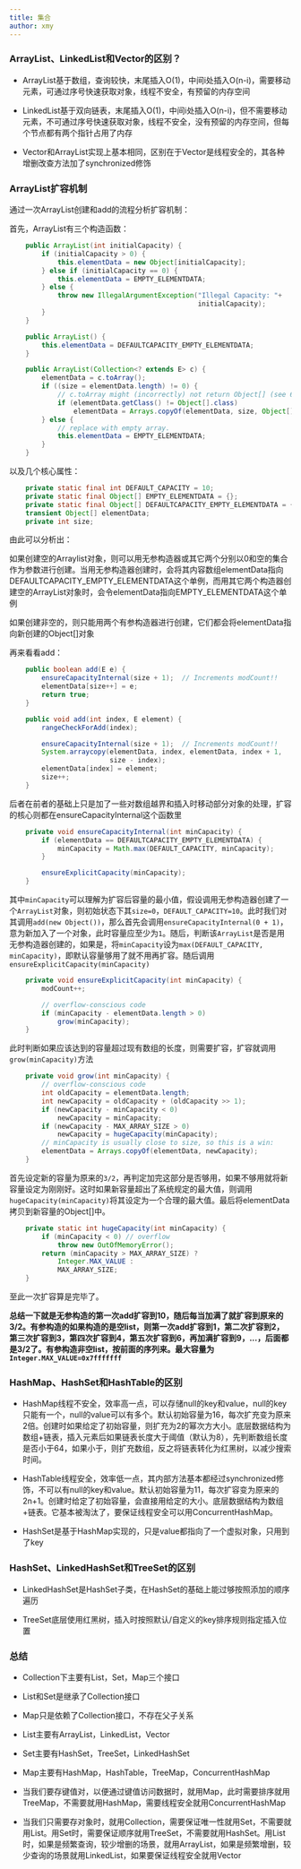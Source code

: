 ```yaml
---
title: 集合
author: xmy
---
```


### ArrayList、LinkedList和Vector的区别？
- ArrayList基于数组，查询较快，末尾插入O(1)，中间i处插入O(n-i)，需要移动元素，可通过序号快速获取对象，线程不安全，有预留的内存空间

- LinkedList基于双向链表，末尾插入O(1)，中间i处插入O(n-i)，但不需要移动元素，不可通过序号快速获取对象，线程不安全，没有预留的内存空间，但每个节点都有两个指针占用了内存

- Vector和ArrayList实现上基本相同，区别在于Vector是线程安全的，其各种增删改查方法加了synchronized修饰

### ArrayList扩容机制
通过一次ArrayList创建和add的流程分析扩容机制：

首先，ArrayList有三个构造函数：

```java
    public ArrayList(int initialCapacity) {
        if (initialCapacity > 0) {
            this.elementData = new Object[initialCapacity];
        } else if (initialCapacity == 0) {
            this.elementData = EMPTY_ELEMENTDATA;
        } else {
            throw new IllegalArgumentException("Illegal Capacity: "+
                                               initialCapacity);
        }
    }
```

```java
    public ArrayList() {
        this.elementData = DEFAULTCAPACITY_EMPTY_ELEMENTDATA;
    }
```

```java
    public ArrayList(Collection<? extends E> c) {
        elementData = c.toArray();
        if ((size = elementData.length) != 0) {
            // c.toArray might (incorrectly) not return Object[] (see 6260652)
            if (elementData.getClass() != Object[].class)
                elementData = Arrays.copyOf(elementData, size, Object[].class);
        } else {
            // replace with empty array.
            this.elementData = EMPTY_ELEMENTDATA;
        }
    }
```

以及几个核心属性：

```java
    private static final int DEFAULT_CAPACITY = 10;
    private static final Object[] EMPTY_ELEMENTDATA = {};
    private static final Object[] DEFAULTCAPACITY_EMPTY_ELEMENTDATA = {};
    transient Object[] elementData;
    private int size;
```

由此可以分析出：

如果创建空的Arraylist对象，则可以用无参构造器或其它两个分别以0和空的集合作为参数进行创建。当用无参构造器创建时，会将其内容数组elementData指向DEFAULTCAPACITY_EMPTY_ELEMENTDATA这个单例，而用其它两个构造器创建空的ArrayList对象时，会令elementData指向EMPTY_ELEMENTDATA这个单例

如果创建非空的，则只能用两个有参构造器进行创建，它们都会将elementData指向新创建的Object[]对象

再来看看add：

```java
	public boolean add(E e) {
        ensureCapacityInternal(size + 1);  // Increments modCount!!
        elementData[size++] = e;
        return true;
    }
```

```java
    public void add(int index, E element) {
        rangeCheckForAdd(index);

        ensureCapacityInternal(size + 1);  // Increments modCount!!
        System.arraycopy(elementData, index, elementData, index + 1,
                         size - index);
        elementData[index] = element;
        size++;
    }
```

后者在前者的基础上只是加了一些对数组越界和插入时移动部分对象的处理，扩容的核心则都在ensureCapacityInternal这个函数里

```java
    private void ensureCapacityInternal(int minCapacity) {
        if (elementData == DEFAULTCAPACITY_EMPTY_ELEMENTDATA) {
            minCapacity = Math.max(DEFAULT_CAPACITY, minCapacity);
        }

        ensureExplicitCapacity(minCapacity);
    }
```

其中`minCapacity`可以理解为扩容后容量的最小值，假设调用无参构造器创建了一个`ArrayList`对象，则初始状态下其`size=0`，`DEFAULT_CAPACITY=10`。此时我们对其调用`add(new Object())`，那么首先会调用`ensureCapacityInternal(0 + 1)`，意为新加入了一个对象，此时容量应至少为`1`。随后，判断该`ArrayList`是否是用无参构造器创建的，如果是，将`minCapacity`设为`max(DEFAULT_CAPACITY, minCapacity)`，即默认容量够用了就不用再扩容。随后调用`ensureExplicitCapacity(minCapacity)`

```java
    private void ensureExplicitCapacity(int minCapacity) {
        modCount++;

        // overflow-conscious code
        if (minCapacity - elementData.length > 0)
            grow(minCapacity);
    }
```

此时判断如果应该达到的容量超过现有数组的长度，则需要扩容，扩容就调用`grow(minCapacity)`方法

```java
    private void grow(int minCapacity) {
        // overflow-conscious code
        int oldCapacity = elementData.length;
        int newCapacity = oldCapacity + (oldCapacity >> 1);
        if (newCapacity - minCapacity < 0)
            newCapacity = minCapacity;
        if (newCapacity - MAX_ARRAY_SIZE > 0)
            newCapacity = hugeCapacity(minCapacity);
        // minCapacity is usually close to size, so this is a win:
        elementData = Arrays.copyOf(elementData, newCapacity);
    }
```

首先设定新的容量为原来的`3/2`，再判定加完这部分是否够用，如果不够用就将新容量设定为刚刚好。这时如果新容量超出了系统规定的最大值，则调用`hugeCapacity(minCapacity)`将其设定为一个合理的最大值。最后将elementData拷贝到新容量的Object[]中。

```java
    private static int hugeCapacity(int minCapacity) {
        if (minCapacity < 0) // overflow
            throw new OutOfMemoryError();
        return (minCapacity > MAX_ARRAY_SIZE) ?
            Integer.MAX_VALUE :
            MAX_ARRAY_SIZE;
    }
```

至此一次扩容算是完毕了。

**总结一下就是无参构造的第一次add扩容到10，随后每当加满了就扩容到原来的3/2。有参构造的如果构造的是空list，则第一次add扩容到1，第二次扩容到2，第三次扩容到3，第四次扩容到4，第五次扩容到6，再加满扩容到9，...，后面都是3/2了。有参构造非空list，按前面的序列来。最大容量为`Integer.MAX_VALUE=0x7fffffff`**

### HashMap、HashSet和HashTable的区别

- HashMap线程不安全，效率高一点，可以存储null的key和value，null的key只能有一个，null的value可以有多个。默认初始容量为16，每次扩充变为原来2倍。创建时如果给定了初始容量，则扩充为2的幂次方大小。底层数据结构为数组+链表，插入元素后如果链表长度大于阈值（默认为8），先判断数组长度是否小于64，如果小于，则扩充数组，反之将链表转化为红黑树，以减少搜索时间。

- HashTable线程安全，效率低一点，其内部方法基本都经过synchronized修饰，不可以有null的key和value。默认初始容量为11，每次扩容变为原来的2n+1。创建时给定了初始容量，会直接用给定的大小。底层数据结构为数组+链表。它基本被淘汰了，要保证线程安全可以用ConcurrentHashMap。

- HashSet是基于HashMap实现的，只是value都指向了一个虚拟对象，只用到了key

### HashSet、LinkedHashSet和TreeSet的区别

- LinkedHashSet是HashSet子类，在HashSet的基础上能过够按照添加的顺序遍历

- TreeSet底层使用红黑树，插入时按照默认/自定义的key排序规则指定插入位置

### 总结
- Collection下主要有List，Set，Map三个接口

- List和Set是继承了Collection接口

- Map只是依赖了Collection接口，不存在父子关系

- List主要有ArrayList，LinkedList，Vector

- Set主要有HashSet，TreeSet，LinkedHashSet

- Map主要有HashMap，HashTable，TreeMap，ConcurrentHashMap

- 当我们要存键值对，以便通过键值访问数据时，就用Map，此时需要排序就用TreeMap，不需要就用HashMap，需要线程安全就用ConcurrentHashMap

- 当我们只需要存对象时，就用Collection，需要保证唯一性就用Set，不需要就用List。用Set时，需要保证顺序就用TreeSet，不需要就用HashSet。用List时，如果是频繁查询，较少增删的场景，就用ArrayList，如果是频繁增删，较少查询的场景就用LinkedList，如果要保证线程安全就用Vector
